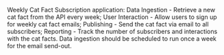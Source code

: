 Weekly Cat Fact Subscription application: Data Ingestion - Retrieve a new cat fact from the API every week; User Interaction - Allow users to sign up for weekly cat fact emails; Publishing - Send the cat fact via email to all subscribers; Reporting - Track the number of subscribers and interactions with the cat facts. Data ingestion should be scheduled to run once a week for the email send-out.